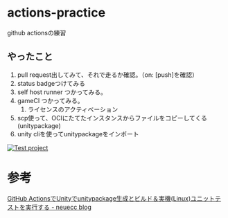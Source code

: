 # actions-practice
github actionsの練習

## やったこと
1. pull request出してみて、それで走るか確認。（on: [push]を確認）
1. status badgeつけてみる
1. self host runner つかってみる。
1. gameCI つかってみる。
    1. ライセンスのアクティベーション
1. scp使って、OCIにたてたインスタンスからファイルをコピーしてくる(unitypackage)
1. unity cliを使ってunitypackageをインポート

[![Test project](https://github.com/nssuperx/actions-practice/actions/workflows/gameci-main.yml/badge.svg)](https://github.com/nssuperx/actions-practice/actions/workflows/gameci-main.yml)

# 参考
[GitHub ActionsでUnityでunitypackage生成とビルド＆実機(Linux)ユニットテストを実行する - neuecc blog](http://neue.cc/2020/04/22_591.html)
